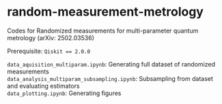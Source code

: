 # random-measurement-metrology
Codes for Randomized measurements for multi-parameter quantum metrology (arXiv: 2502.03536)

Prerequisite: `Qiskit == 2.0.0`

`data_aquisition_multiparam.ipynb`: Generating full dataset of randomized measurements\
`data_analysis_multiparam_subsampling.ipynb`: Subsampling from dataset and evaluating estimators\
`data_plotting.ipynb`: Generating figures

